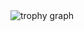 <div align="justify">
<img src="https://github-profile-trophy.vercel.app/?username=dhfai&theme=juicyfresh&no-frame=true&row=1&&margin-w=20&no-bg=true" alt="trophy graph"  />
</div>

<!-- Image deletion URL: https://ibb.co/S5QKwnp/d114d764bdcca5830c08bad7be8d0031 -->
